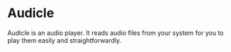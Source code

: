 # Audicle
Audicle is an audio player. It reads audio files from your system for you to play them easily and straightforwardly.
